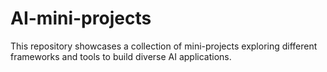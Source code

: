 # AI-mini-projects
This repository showcases a collection of mini-projects exploring different frameworks and tools to build diverse AI applications.
